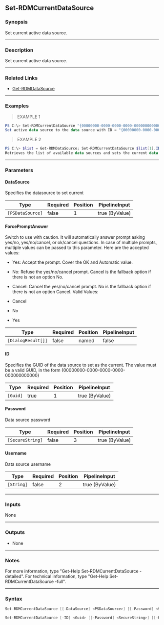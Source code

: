 Set-RDMCurrentDataSource
------------------------

### Synopsis
Set current active data source.

---

### Description

Set current active data source.

---

### Related Links
* [Get-RDMDataSource](Get-RDMDataSource)

---

### Examples
> EXAMPLE 1

```PowerShell
PS C:\> Set-RDMCurrentDataSource "{00000000-0000-0000-0000-000000000000}"
Set active data source to the data source with ID = "{00000000-0000-0000-0000-000000000000}".
```
> EXAMPLE 2

```PowerShell
PS C:\> $list = Get-RDMDataSource; Set-RDMCurrentDataSource $list[1].ID
Retrieves the list of available data sources and sets the current data source the the second element in the list.
```

---

### Parameters
#### **DataSource**
Specifies the datasource to set current

|Type            |Required|Position|PipelineInput |
|----------------|--------|--------|--------------|
|`[PSDataSource]`|false   |1       |true (ByValue)|

#### **ForcePromptAnswer**
Switch to use with caution. It will automatically answer prompt asking yes/no, yes/no/cancel, or ok/cancel questions. In case of multiple prompts, multiple values can be passed to this parameter. Here are the accepted values:
* Yes: Accept the prompt. Cover the OK and Automatic value.
* No: Refuse the yes/no/cancel prompt. Cancel is the fallback option if there is not an option No.
* Cancel: Cancel the yes/no/cancel prompt. No is the fallback option if there is not an option Cancel.
Valid Values:

* Cancel
* No
* Yes

|Type              |Required|Position|PipelineInput|
|------------------|--------|--------|-------------|
|`[DialogResult[]]`|false   |named   |false        |

#### **ID**
Specifies the GUID of the data source to set as the current.
The value must be a valid GUID, in the form {00000000-0000-0000-0000-000000000000}

|Type    |Required|Position|PipelineInput |
|--------|--------|--------|--------------|
|`[Guid]`|true    |1       |true (ByValue)|

#### **Password**
Data source password

|Type            |Required|Position|PipelineInput |
|----------------|--------|--------|--------------|
|`[SecureString]`|false   |3       |true (ByValue)|

#### **Username**
Data source username

|Type      |Required|Position|PipelineInput |
|----------|--------|--------|--------------|
|`[String]`|false   |2       |true (ByValue)|

---

### Inputs
None

---

### Outputs
* None

---

### Notes
For more information, type "Get-Help Set-RDMCurrentDataSource -detailed". For technical information, type "Get-Help Set-RDMCurrentDataSource -full".

---

### Syntax
```PowerShell
Set-RDMCurrentDataSource [[-DataSource] <PSDataSource>] [[-Password] <SecureString>] [[-Username] <String>] [-ForcePromptAnswer <Cancel | No | Yes>] [<CommonParameters>]
```
```PowerShell
Set-RDMCurrentDataSource [-ID] <Guid> [[-Password] <SecureString>] [[-Username] <String>] [-ForcePromptAnswer <Cancel | No | Yes>] [<CommonParameters>]
```
